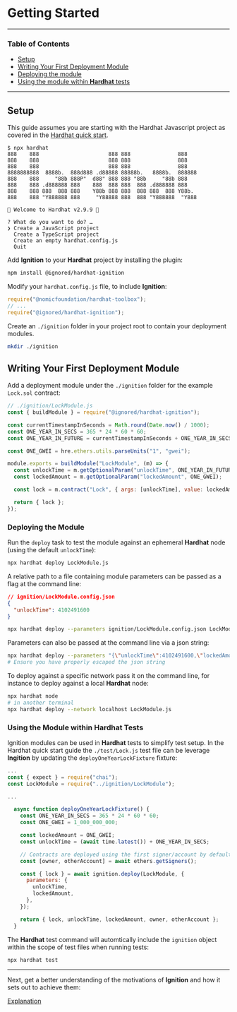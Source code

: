 # Getting Started

---

### Table of Contents

- [Setup](./getting-started-guide.md#setup)
- [Writing Your First Deployment Module](./getting-started-guide.md#writing-your-first-deployment-module)
- [Deploying the module](./getting-started-guide.md#deploying-the-module)
- [Using the module within **Hardhat** tests](./getting-started-guide.md#using-the-module-within-hardhat-tests)

---

## Setup

This guide assumes you are starting with the Hardhat Javascript project as covered in the [Hardhat quick start](https://hardhat.org/hardhat-runner/docs/getting-started#quick-start).

```shell
$ npx hardhat
888    888                      888 888               888
888    888                      888 888               888
888    888                      888 888               888
8888888888  8888b.  888d888 .d88888 88888b.   8888b.  888888
888    888     "88b 888P"  d88" 888 888 "88b     "88b 888
888    888 .d888888 888    888  888 888  888 .d888888 888
888    888 888  888 888    Y88b 888 888  888 888  888 Y88b.
888    888 "Y888888 888     "Y88888 888  888 "Y888888  "Y888

👷 Welcome to Hardhat v2.9.9 👷‍

? What do you want to do? …
❯ Create a JavaScript project
  Create a TypeScript project
  Create an empty hardhat.config.js
  Quit
```

Add **Ignition** to your **Hardhat** project by installing the plugin:

```bash
npm install @ignored/hardhat-ignition
```

Modify your `hardhat.config.js` file, to include **Ignition**:

```javascript
require("@nomicfoundation/hardhat-toolbox");
// ...
require("@ignored/hardhat-ignition");
```

Create an `./ignition` folder in your project root to contain your deployment modules.

```bash
mkdir ./ignition
```

## Writing Your First Deployment Module

Add a deployment module under the `./ignition` folder for the example `Lock.sol` contract:

```js
// ./ignition/LockModule.js
const { buildModule } = require("@ignored/hardhat-ignition");

const currentTimestampInSeconds = Math.round(Date.now() / 1000);
const ONE_YEAR_IN_SECS = 365 * 24 * 60 * 60;
const ONE_YEAR_IN_FUTURE = currentTimestampInSeconds + ONE_YEAR_IN_SECS;

const ONE_GWEI = hre.ethers.utils.parseUnits("1", "gwei");

module.exports = buildModule("LockModule", (m) => {
  const unlockTime = m.getOptionalParam("unlockTime", ONE_YEAR_IN_FUTURE);
  const lockedAmount = m.getOptionalParam("lockedAmount", ONE_GWEI);

  const lock = m.contract("Lock", { args: [unlockTime], value: lockedAmount });

  return { lock };
});
```

### Deploying the Module

Run the `deploy` task to test the module against an ephemeral **Hardhat** node (using the default `unlockTime`):

```bash
npx hardhat deploy LockModule.js
```

A relative path to a file containing module parameters can be passed as a flag at the command line:

```json
// ignition/LockModule.config.json
{
  "unlockTime": 4102491600
}
```

```bash
npx hardhat deploy --parameters ignition/LockModule.config.json LockModule.js
```

Parameters can also be passed at the command line via a json string:

```bash
npx hardhat deploy --parameters "{\"unlockTime\":4102491600,\"lockedAmount\":2000000000}" LockModule.js
# Ensure you have properly escaped the json string
```

To deploy against a specific network pass it on the command line, for instance to deploy against a local **Hardhat** node:

```bash
npx hardhat node
# in another terminal
npx hardhat deploy --network localhost LockModule.js
```

### Using the Module within Hardhat Tests

Ignition modules can be used in **Hardhat** tests to simplify test setup. In the Hardhat quick start guide the `./test/Lock.js` test file can be leverage **Ingition** by updating the `deployOneYearLockFixture` fixture:

```js
...
const { expect } = require("chai");
const LockModule = require("../ignition/LockModule");

...

  async function deployOneYearLockFixture() {
    const ONE_YEAR_IN_SECS = 365 * 24 * 60 * 60;
    const ONE_GWEI = 1_000_000_000;

    const lockedAmount = ONE_GWEI;
    const unlockTime = (await time.latest()) + ONE_YEAR_IN_SECS;

    // Contracts are deployed using the first signer/account by default
    const [owner, otherAccount] = await ethers.getSigners();

    const { lock } = await ignition.deploy(LockModule, {
      parameters: {
        unlockTime,
        lockedAmount,
      },
    });

    return { lock, unlockTime, lockedAmount, owner, otherAccount };
  }
```

The **Hardhat** test command will automtically include the `ignition` object within the scope of test files when running tests:

```sh
npx hardhat test
```

---

Next, get a better understanding of the motivations of **Ignition** and how it sets out to achieve them:

[Explanation](./explanation.md)
